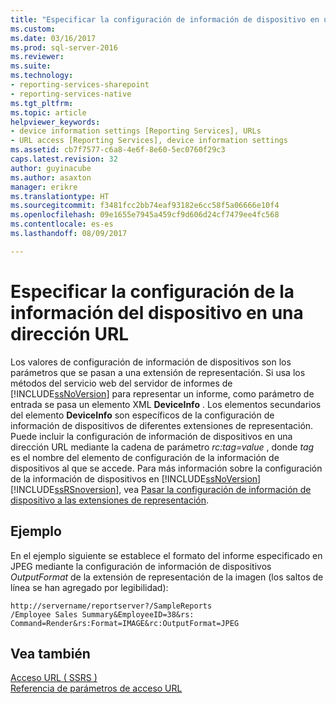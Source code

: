 ```yaml
---
title: "Especificar la configuración de información de dispositivo en una dirección URL | Documentos de Microsoft"
ms.custom: 
ms.date: 03/16/2017
ms.prod: sql-server-2016
ms.reviewer: 
ms.suite: 
ms.technology:
- reporting-services-sharepoint
- reporting-services-native
ms.tgt_pltfrm: 
ms.topic: article
helpviewer_keywords:
- device information settings [Reporting Services], URLs
- URL access [Reporting Services], device information settings
ms.assetid: cb7f7577-c6a8-4e6f-8e60-5ec0760f29c3
caps.latest.revision: 32
author: guyinacube
ms.author: asaxton
manager: erikre
ms.translationtype: HT
ms.sourcegitcommit: f3481fcc2bb74eaf93182e6cc58f5a06666e10f4
ms.openlocfilehash: 09e1655e7945a459cf9d606d24cf7479ee4fc568
ms.contentlocale: es-es
ms.lasthandoff: 08/09/2017

---
```

# <a name="specify-device-information-settings-in-a-url"></a>Especificar la configuración de la información del dispositivo en una dirección URL
  Los valores de configuración de información de dispositivos son los parámetros que se pasan a una extensión de representación. Si usa los métodos del servicio web del servidor de informes de [!INCLUDE[ssNoVersion](../includes/ssnoversion-md.md)] para representar un informe, como parámetro de entrada se pasa un elemento XML **DeviceInfo** . Los elementos secundarios del elemento **DeviceInfo** son específicos de la configuración de información de dispositivos de diferentes extensiones de representación. Puede incluir la configuración de información de dispositivos en una dirección URL mediante la cadena de parámetro *rc:tag=value* , donde *tag* es el nombre del elemento de configuración de la información de dispositivos al que se accede. Para más información sobre la configuración de la información de dispositivos en [!INCLUDE[ssNoVersion](../includes/ssnoversion-md.md)] [!INCLUDE[ssRSnoversion](../includes/ssrsnoversion-md.md)], vea [Pasar la configuración de información de dispositivo a las extensiones de representación](../reporting-services/report-server-web-service/net-framework/passing-device-information-settings-to-rendering-extensions.md).  
  
## <a name="example"></a>Ejemplo  
 En el ejemplo siguiente se establece el formato del informe especificado en JPEG mediante la configuración de información de dispositivos *OutputFormat* de la extensión de representación de la imagen (los saltos de línea se han agregado por legibilidad):  
  
```  
http://servername/reportserver?/SampleReports  
/Employee Sales Summary&EmployeeID=38&rs:  
Command=Render&rs:Format=IMAGE&rc:OutputFormat=JPEG  
```  
  
## <a name="see-also"></a>Vea también  
 [Acceso URL &#40; SSRS &#41;](../reporting-services/url-access-ssrs.md)   
 [Referencia de parámetros de acceso URL](../reporting-services/url-access-parameter-reference.md)  
  
  
